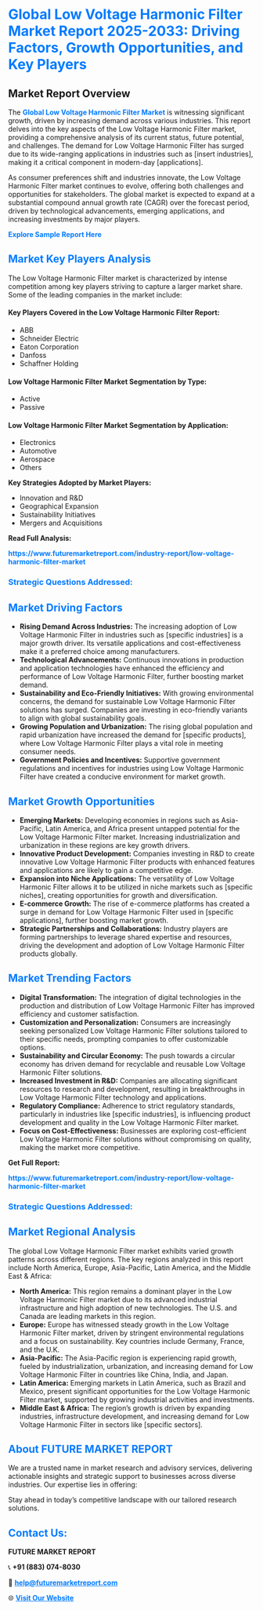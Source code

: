 <h1 style="color: #007BFF;">Global Low Voltage Harmonic Filter Market Report 2025-2033: Driving Factors, Growth Opportunities, and Key Players</h1>

<section id="overview">
<h2>Market Report Overview</h2>
<p>The <a href="https://www.futuremarketreport.com/industry-report/low-voltage-harmonic-filter-market" style="color: #007BFF; text-decoration: none;"><strong>Global Low Voltage Harmonic Filter Market</strong></a> is witnessing significant growth, driven by increasing demand across various industries. This report delves into the key aspects of the Low Voltage Harmonic Filter market, providing a comprehensive analysis of its current status, future potential, and challenges. The demand for Low Voltage Harmonic Filter has surged due to its wide-ranging applications in industries such as [insert industries], making it a critical component in modern-day [applications].</p>
<p>As consumer preferences shift and industries innovate, the Low Voltage Harmonic Filter market continues to evolve, offering both challenges and opportunities for stakeholders. The global market is expected to expand at a substantial compound annual growth rate (CAGR) over the forecast period, driven by technological advancements, emerging applications, and increasing investments by major players.</p>
</section>

<section id="overview">
<p><a href="https://www.futuremarketreport.com/request-sample/reportId=82940" style="color: #007BFF; text-decoration: none;"><strong>Explore Sample Report Here</strong></a></p>
</section>

<section id="key-players">
<h2 style="color: #007BFF;">Market Key Players Analysis</h2>
<p>The Low Voltage Harmonic Filter market is characterized by intense competition among key players striving to capture a larger market share. Some of the leading companies in the market include:</p>
<h4>Key Players Covered in the Low Voltage Harmonic Filter Report:</h4>
<ul><li>ABB</li><li>Schneider Electric</li><li>Eaton Corporation</li><li>Danfoss</li><li>Schaffner Holding</li></ul>
<h4>Low Voltage Harmonic Filter Market Segmentation by Type:</h4>
<ul><li>Active</li><li>Passive</li></ul>

<h4>Low Voltage Harmonic Filter Market Segmentation by Application:</h4>
<ul><li>Electronics</li><li>Automotive</li><li>Aerospace</li><li>Others</li></ul>
<p><strong>Key Strategies Adopted by Market Players:</strong></p>
<ul>
<li>Innovation and R&D</li>
<li>Geographical Expansion</li>
<li>Sustainability Initiatives</li>
<li>Mergers and Acquisitions</li>
</ul>
</section>

<section>
<p><strong>Read Full Analysis: </strong></p><a href="https://www.futuremarketreport.com/industry-report/low-voltage-harmonic-filter-market" style="color: #007BFF; text-decoration: none;"><strong>https://www.futuremarketreport.com/industry-report/low-voltage-harmonic-filter-market</strong></a>
<h3 style="color: #007BFF;">Strategic Questions Addressed:</h3>
</section>

<section id="driving-factors">
<h2 style="color: #007BFF;">Market Driving Factors</h2>
<ul>
<li><strong>Rising Demand Across Industries:</strong> The increasing adoption of Low Voltage Harmonic Filter in industries such as [specific industries] is a major growth driver. Its versatile applications and cost-effectiveness make it a preferred choice among manufacturers.</li>
<li><strong>Technological Advancements:</strong> Continuous innovations in production and application technologies have enhanced the efficiency and performance of Low Voltage Harmonic Filter, further boosting market demand.</li>
<li><strong>Sustainability and Eco-Friendly Initiatives:</strong> With growing environmental concerns, the demand for sustainable Low Voltage Harmonic Filter solutions has surged. Companies are investing in eco-friendly variants to align with global sustainability goals.</li>
<li><strong>Growing Population and Urbanization:</strong> The rising global population and rapid urbanization have increased the demand for [specific products], where Low Voltage Harmonic Filter plays a vital role in meeting consumer needs.</li>
<li><strong>Government Policies and Incentives:</strong> Supportive government regulations and incentives for industries using Low Voltage Harmonic Filter have created a conducive environment for market growth.</li>
</ul>
</section>

<section id="growth-opportunities">
<h2 style="color: #007BFF;">Market Growth Opportunities</h2>
<ul>
<li><strong>Emerging Markets:</strong> Developing economies in regions such as Asia-Pacific, Latin America, and Africa present untapped potential for the Low Voltage Harmonic Filter market. Increasing industrialization and urbanization in these regions are key growth drivers.</li>
<li><strong>Innovative Product Development:</strong> Companies investing in R&D to create innovative Low Voltage Harmonic Filter products with enhanced features and applications are likely to gain a competitive edge.</li>
<li><strong>Expansion into Niche Applications:</strong> The versatility of Low Voltage Harmonic Filter allows it to be utilized in niche markets such as [specific niches], creating opportunities for growth and diversification.</li>
<li><strong>E-commerce Growth:</strong> The rise of e-commerce platforms has created a surge in demand for Low Voltage Harmonic Filter used in [specific applications], further boosting market growth.</li>
<li><strong>Strategic Partnerships and Collaborations:</strong> Industry players are forming partnerships to leverage shared expertise and resources, driving the development and adoption of Low Voltage Harmonic Filter products globally.</li>
</ul>
</section>

<section id="trending-factors">
<h2 style="color: #007BFF;">Market Trending Factors</h2>
<ul>
<li><strong>Digital Transformation:</strong> The integration of digital technologies in the production and distribution of Low Voltage Harmonic Filter has improved efficiency and customer satisfaction.</li>
<li><strong>Customization and Personalization:</strong> Consumers are increasingly seeking personalized Low Voltage Harmonic Filter solutions tailored to their specific needs, prompting companies to offer customizable options.</li>
<li><strong>Sustainability and Circular Economy:</strong> The push towards a circular economy has driven demand for recyclable and reusable Low Voltage Harmonic Filter solutions.</li>
<li><strong>Increased Investment in R&D:</strong> Companies are allocating significant resources to research and development, resulting in breakthroughs in Low Voltage Harmonic Filter technology and applications.</li>
<li><strong>Regulatory Compliance:</strong> Adherence to strict regulatory standards, particularly in industries like [specific industries], is influencing product development and quality in the Low Voltage Harmonic Filter market.</li>
<li><strong>Focus on Cost-Effectiveness:</strong> Businesses are exploring cost-efficient Low Voltage Harmonic Filter solutions without compromising on quality, making the market more competitive.</li>
</ul>
</section>

<section>
<p><strong>Get Full Report: </strong></p><a href="https://www.futuremarketreport.com/industry-report/low-voltage-harmonic-filter-market" style="color: #007BFF; text-decoration: none;"><strong>https://www.futuremarketreport.com/industry-report/low-voltage-harmonic-filter-market</strong></a>
<h3 style="color: #007BFF;">Strategic Questions Addressed:</h3>
</section>


<section id="regional-analysis">
<h2 style="color: #007BFF;">Market Regional Analysis</h2>
<p>The global Low Voltage Harmonic Filter market exhibits varied growth patterns across different regions. The key regions analyzed in this report include North America, Europe, Asia-Pacific, Latin America, and the Middle East & Africa:</p>
<ul>
<li><strong>North America:</strong> This region remains a dominant player in the Low Voltage Harmonic Filter market due to its advanced industrial infrastructure and high adoption of new technologies. The U.S. and Canada are leading markets in this region.</li>
<li><strong>Europe:</strong> Europe has witnessed steady growth in the Low Voltage Harmonic Filter market, driven by stringent environmental regulations and a focus on sustainability. Key countries include Germany, France, and the U.K.</li>
<li><strong>Asia-Pacific:</strong> The Asia-Pacific region is experiencing rapid growth, fueled by industrialization, urbanization, and increasing demand for Low Voltage Harmonic Filter in countries like China, India, and Japan.</li>
<li><strong>Latin America:</strong> Emerging markets in Latin America, such as Brazil and Mexico, present significant opportunities for the Low Voltage Harmonic Filter market, supported by growing industrial activities and investments.</li>
<li><strong>Middle East & Africa:</strong> The region’s growth is driven by expanding industries, infrastructure development, and increasing demand for Low Voltage Harmonic Filter in sectors like [specific sectors].</li>
</ul>
</section>

<footer>
<h2 style="color: #007BFF;">About FUTURE MARKET REPORT</h2>
<p>We are a trusted name in market research and advisory services, delivering actionable insights and strategic support to businesses across diverse industries. Our expertise lies in offering:</p>

<p>Stay ahead in today’s competitive landscape with our tailored research solutions.</p>

<h2 style="color: #007BFF;">Contact Us:</h2>
<p><strong>FUTURE MARKET REPORT</strong></p>
<p>📞 <strong>+91 (883) 074-8030</strong></p>
<p>📧 <strong><a href="mailto:help@futuremarketreport.com" style="color: #007BFF;">help@futuremarketreport.com</a></strong></p>
<p>🌐 <strong><a href="https://www.futuremarketreport.com/" style="color: #007BFF;">Visit Our Website</a></strong></p>
</footer>